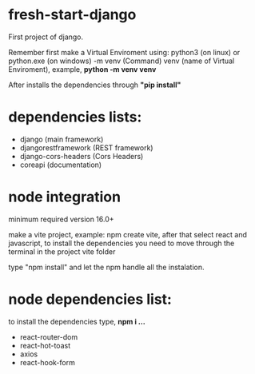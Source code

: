 # fresh-start-django
First project of django.

Remember first make a Virtual Enviroment using: python3 (on linux) or python.exe (on windows) -m venv (Command) venv (name of Virtual Enviroment), example, **python -m venv venv**

After installs the dependencies through **"pip install"**

# dependencies lists:

* django (main framework)
* djangorestframework (REST framework)
* django-cors-headers (Cors Headers)
* coreapi (documentation)

# node integration

minimum required version 16.0+

make a vite project, example: npm create vite, after that select react and javascript, to install the dependencies you need to move through the terminal in the project vite folder

type "npm install" and let the npm handle all the instalation.

# node dependencies list:

to install the dependencies type, **npm i ...**

* react-router-dom
* react-hot-toast
* axios
* react-hook-form